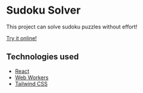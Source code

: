 # Sudoku Solver

This project can solve sudoku puzzles without effort!

[Try it online!](https://albert-gonzalez.github.io/sudoku-solver-js)

## Technologies used

- [React](https://reactjs.org/)
- [Web Workers](https://developer.mozilla.org/en-US/docs/Web/API/Web_Workers_API/Using_web_workers)
- [Tailwind CSS](https://tailwindcss.com/)
